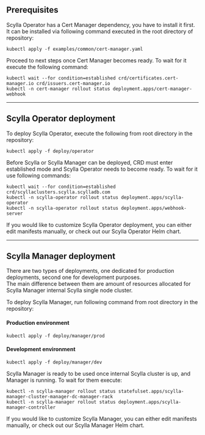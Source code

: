## Prerequisites

Scylla Operator has a Cert Manager dependency, you have to install it first. 
It can be installed via following command executed in the root directory of repository:
```shell
kubectl apply -f examples/common/cert-manager.yaml
```

Proceed to next steps once Cert Manager becomes ready. To wait for it execute the following command:
```shell
kubectl wait --for condition=established crd/certificates.cert-manager.io crd/issuers.cert-manager.io
kubectl -n cert-manager rollout status deployment.apps/cert-manager-webhook
```

---

## Scylla Operator deployment

To deploy Scylla Operator, execute the following from root directory in the repository:
```shell
kubectl apply -f deploy/operator
```

Before Scylla or Scylla Manager can be deployed, CRD must enter established mode and Scylla Operator needs to become ready.
To wait for it use following commands:
```shell
kubectl wait --for condition=established crd/scyllaclusters.scylla.scylladb.com
kubectl -n scylla-operator rollout status deployment.apps/scylla-operator
kubectl -n scylla-operator rollout status deployment.apps/webhook-server
```

If you would like to customize Scylla Operator deployment, you can either edit manifests manually, 
or check out our Scylla Operator Helm chart.

---

## Scylla Manager deployment

There are two types of deployments, one dedicated for production deployments, second one for development purposes. \
The main difference between them are amount of resources allocated for Scylla Manager internal Scylla single node cluster. 

To deploy Scylla Manager, run following command from root directory in the repository:
#### Production environment
```shell
kubectl apply -f deploy/manager/prod
```

#### Development environment
```shell
kubectl apply -f deploy/manager/dev
```

Scylla Manager is ready to be used once internal Scylla cluster is up, and Manager is running. To wait for them execute:
```shell
kubectl -n scylla-manager rollout status statefulset.apps/scylla-manager-cluster-manager-dc-manager-rack
kubectl -n scylla-manager rollout status deployment.apps/scylla-manager-controller
```

If you would like to customize Scylla Manager, you can either edit manifests manually, 
or check out our Scylla Manager Helm chart.
